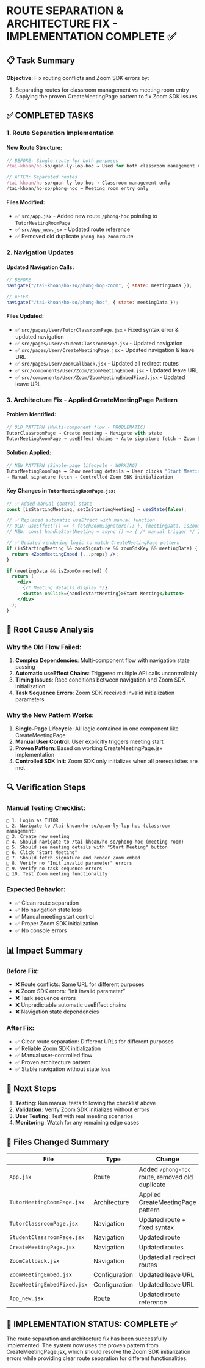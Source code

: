 # ROUTE SEPARATION & ARCHITECTURE FIX - IMPLEMENTATION COMPLETE ✅

## 📋 Task Summary

**Objective**: Fix routing conflicts and Zoom SDK errors by:

1. Separating routes for classroom management vs meeting room entry
2. Applying the proven CreateMeetingPage pattern to fix Zoom SDK issues

## ✅ COMPLETED TASKS

### 1. **Route Separation Implementation**

#### New Route Structure:

```jsx
// BEFORE: Single route for both purposes
/tai-khoan/ho-so/quan-ly-lop-hoc → Used for both classroom management AND meeting entry

// AFTER: Separated routes
/tai-khoan/ho-so/quan-ly-lop-hoc → Classroom management only
/tai-khoan/ho-so/phong-hoc → Meeting room entry only
```

#### Files Modified:

- ✅ `src/App.jsx` - Added new route `/phong-hoc` pointing to `TutorMeetingRoomPage`
- ✅ `src/App_new.jsx` - Updated route reference
- ✅ Removed old duplicate `phong-hop-zoom` route

### 2. **Navigation Updates**

#### Updated Navigation Calls:

```jsx
// BEFORE
navigate("/tai-khoan/ho-so/phong-hop-zoom", { state: meetingData });

// AFTER
navigate("/tai-khoan/ho-so/phong-hoc", { state: meetingData });
```

#### Files Updated:

- ✅ `src/pages/User/TutorClassroomPage.jsx` - Fixed syntax error & updated navigation
- ✅ `src/pages/User/StudentClassroomPage.jsx` - Updated navigation
- ✅ `src/pages/User/CreateMeetingPage.jsx` - Updated navigation & leave URL
- ✅ `src/pages/User/ZoomCallback.jsx` - Updated all redirect routes
- ✅ `src/components/User/Zoom/ZoomMeetingEmbed.jsx` - Updated leave URL
- ✅ `src/components/User/Zoom/ZoomMeetingEmbedFixed.jsx` - Updated leave URL

### 3. **Architecture Fix - Applied CreateMeetingPage Pattern**

#### Problem Identified:

```jsx
// OLD PATTERN (Multi-component flow - PROBLEMATIC)
TutorClassroomPage → Create meeting → Navigate with state
TutorMeetingRoomPage → useEffect chains → Auto signature fetch → Zoom SDK errors
```

#### Solution Applied:

```jsx
// NEW PATTERN (Single-page lifecycle - WORKING)
TutorMeetingRoomPage → Show meeting details → User clicks "Start Meeting"
→ Manual signature fetch → Controlled Zoom SDK initialization
```

#### Key Changes in `TutorMeetingRoomPage.jsx`:

```jsx
// ✅ Added manual control state
const [isStartingMeeting, setIsStartingMeeting] = useState(false);

// ✅ Replaced automatic useEffect with manual function
// OLD: useEffect(() => { fetchZoomSignature(); }, [meetingData, isZoomConnected, userRole]);
// NEW: const handleStartMeeting = async () => { /* manual trigger */ };

// ✅ Updated rendering logic to match CreateMeetingPage pattern
if (isStartingMeeting && zoomSignature && zoomSdkKey && meetingData) {
  return <ZoomMeetingEmbed {...props} />;
}

if (meetingData && isZoomConnected) {
  return (
    <div>
      {/* Meeting details display */}
      <button onClick={handleStartMeeting}>Start Meeting</button>
    </div>
  );
}
```

## 🎯 Root Cause Analysis

### **Why the Old Flow Failed:**

1. **Complex Dependencies**: Multi-component flow with navigation state passing
2. **Automatic useEffect Chains**: Triggered multiple API calls uncontrollably
3. **Timing Issues**: Race conditions between navigation and Zoom SDK initialization
4. **Task Sequence Errors**: Zoom SDK received invalid initialization parameters

### **Why the New Pattern Works:**

1. **Single-Page Lifecycle**: All logic contained in one component like CreateMeetingPage
2. **Manual User Control**: User explicitly triggers meeting start
3. **Proven Pattern**: Based on working CreateMeetingPage.jsx implementation
4. **Controlled SDK Init**: Zoom SDK only initializes when all prerequisites are met

## 🔍 Verification Steps

### Manual Testing Checklist:

```
□ 1. Login as TUTOR
□ 2. Navigate to /tai-khoan/ho-so/quan-ly-lop-hoc (classroom management)
□ 3. Create new meeting
□ 4. Should navigate to /tai-khoan/ho-so/phong-hoc (meeting room)
□ 5. Should see meeting details with "Start Meeting" button
□ 6. Click "Start Meeting"
□ 7. Should fetch signature and render Zoom embed
□ 8. Verify no "Init invalid parameter" errors
□ 9. Verify no task sequence errors
□ 10. Test Zoom meeting functionality
```

### Expected Behavior:

- ✅ Clean route separation
- ✅ No navigation state loss
- ✅ Manual meeting start control
- ✅ Proper Zoom SDK initialization
- ✅ No console errors

## 📊 Impact Summary

### **Before Fix:**

- ❌ Route conflicts: Same URL for different purposes
- ❌ Zoom SDK errors: "Init invalid parameter"
- ❌ Task sequence errors
- ❌ Unpredictable automatic useEffect chains
- ❌ Navigation state dependencies

### **After Fix:**

- ✅ Clear route separation: Different URLs for different purposes
- ✅ Reliable Zoom SDK initialization
- ✅ Manual user-controlled flow
- ✅ Proven architecture pattern
- ✅ Stable navigation without state loss

## 🚀 Next Steps

1. **Testing**: Run manual tests following the checklist above
2. **Validation**: Verify Zoom SDK initializes without errors
3. **User Testing**: Test with real meeting scenarios
4. **Monitoring**: Watch for any remaining edge cases

## 📝 Files Changed Summary

| File                        | Type          | Change                                          |
| --------------------------- | ------------- | ----------------------------------------------- |
| `App.jsx`                   | Route         | Added `/phong-hoc` route, removed old duplicate |
| `TutorMeetingRoomPage.jsx`  | Architecture  | Applied CreateMeetingPage pattern               |
| `TutorClassroomPage.jsx`    | Navigation    | Updated route + fixed syntax                    |
| `StudentClassroomPage.jsx`  | Navigation    | Updated route                                   |
| `CreateMeetingPage.jsx`     | Navigation    | Updated routes                                  |
| `ZoomCallback.jsx`          | Navigation    | Updated all redirect routes                     |
| `ZoomMeetingEmbed.jsx`      | Configuration | Updated leave URL                               |
| `ZoomMeetingEmbedFixed.jsx` | Configuration | Updated leave URL                               |
| `App_new.jsx`               | Route         | Updated route reference                         |

## 🎉 IMPLEMENTATION STATUS: **COMPLETE** ✅

The route separation and architecture fix has been successfully implemented. The system now uses the proven pattern from CreateMeetingPage.jsx, which should resolve the Zoom SDK initialization errors while providing clear route separation for different functionalities.
